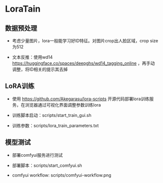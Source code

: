 # LoraTain

## 数据预处理

* 考虑少量图片，lora一般能学习好ID特征。对图片crop出人脸区域，crop size为512

* 文本反推：使用wd14 https://huggingface.co/spaces/deepghs/wd14_tagging_online ，再手动调整，将ID相关的提示其去掉

## LoRA训练

* 使用 https://github.com/Akegarasu/lora-scripts 开源代码部署lora训练服务，在浏览器通过可视化界面调整参数训练lora

* 训练脚本启动：scripts/start_train_gui.sh

* 训练参数：scripts/lora_train_parameters.txt

## 模型测试

* 部署comfyui服务进行测试

* 部署脚本：scripts/start_comfyui.sh

* comfyui workflow: scripts/comfyui-workflow.png